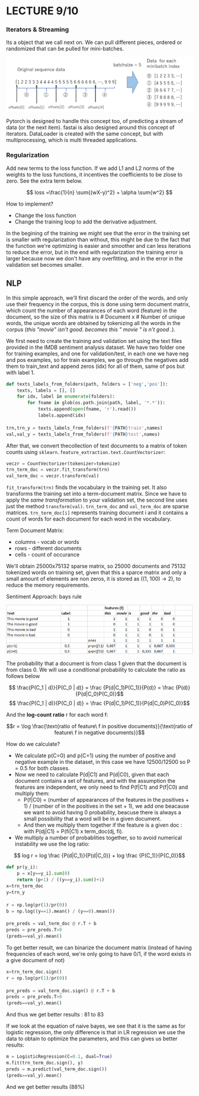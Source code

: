 # LECTURE 9/10

### Iterators & Streaming

Its a object that we call next on. We can pull different pieces, ordered or randomized that can be pulled for mini-batches.

<p align="center"> <img src="../figures/iterator_streaming.png" width="600"> </p>

Pytorch is designed to handle this concept too, of predicting a stream of data (or the next item). fastai is also designed around this concept of iterators. DataLoader is created with the same concept, but with multiprocessing, which is multi threaded applications.


### Regularization

Add new terms to the loss function. If we add L1 and L2 norms of the weights to the loss functions, it incentives the coefficients to be zlose to zero. See the extra term below.

$$ loss =\frac{1}{n} \sum{(wX-y)^2} + \alpha \sum{w^2} $$

How to implement?

* Change the loss function
* Change the training loop to add the derivative adjustment.

In the begining of the training we might see that the error in the training set is smaller with regularization than without, this might be due to the fact that the function we're optimizing is easier and smoother and can less iterations to reduce the error, but in the end with regularization the training error is larger because now we don't have any overfitting, and in the error in the validation set becomes smaller.

## NLP

In this simple approach, we'll first discard the order of the words, and only use their frequency in the corpus, this is done using term document matrix, which count the number of appearances of each word (feature) in the document, so the size of this matrix is # Document x # Number of unique words, the unique words are obtained by tokenizing all the words in the corpus (*this "movie" isn't good*. *becomes this " movie " is n't good .*).

We first need to create the training and validation set using the text files provided in the IMDB sentiment analysis dataset. We have two folder one for training examples, and one for validation/test, in each one we have neg and pos examples, so for train examples, we go through the negatives add them to train_text and append zeros (idx) for all of them, same of pos but with label 1.

```python
def texts_labels_from_folders(path, folders = ['neg','pos']):
    texts, labels = [], []
    for idx, label in enumerate(folders):
        for fname in glob(os.path.join(path, label, '*.*')):
            texts.append(open(fname, 'r').read())
            labels.append(idx)

trn,trn_y = texts_labels_from_folders(f'{PATH}train',names)
val,val_y = texts_labels_from_folders(f'{PATH}test',names)
```

After that, we convert thecollection of text documents to a matrix of token counts using `sklearn.feature_extraction.text.CountVectorizer`:

```python
veczr = CountVectorizer(tokenizer=tokenize)
trn_term_doc = veczr.fit_transform(trn)
val_term_doc = veczr.transform(val)
```

`fit_transform(trn)` finds the vocabulary in the training set. It also transforms the training set into a term-document matrix. Since we have to apply the *same transformation* to your validation set, the second line uses just the method `transform(val)`. `trn_term_doc` and `val_term_doc` are sparse matrices. `trn_term_doc[i]` represents training document i and it contains a count of words for each document for each word in the vocabulary.

Term Document Matrix:

* columns - vocab or words
* rows - different documents
* cells - count of occurance

We'll obtain 25000x75132 sparse matrix, so 25000 documents and 75132 tokenized words on training set, given that this a sparce matrix and only a small amount of elements are non zeros, it is stored as ((1, 100) -> 2), to reduce the memory requirements.

Sentiment Approach: bays rule

<p align="center"> <img src="../figures/naive_bayes.png" width="600"> </p>

The probability that a document is from class 1 given that the document is from class 0. We will use a conditional probability to calculate the ratio as follows below

$$ \frac{P(C_1 | d)}{P(C_0 | d)} = \frac {P(d|C_1)P(C_1)}{P(d)} = \frac {P(d)}{P(d|C_0)P(C_0)}$$
$$ \frac{P(C_1 | d)}{P(C_0 | d)} = \frac {P(d|C_1)P(C_1)}{P(d|C_0)P(C_0)}$$

And the **log-count ratio** r for each word f:

$$r = \log \frac{\text{ratio of feature\ f in positive documents}}{\text{ratio of feature\ f in negative documents}}$$

How do we calculate?

* We calculate p(C=0) and p(C=1) using the number of positive and negative example in the dataset, in this case we have 12500/12500 so P = 0.5 for both classes.
* Now we need to calculate P(d|C1) and P(d|C0), given that each document contains a set of features, and with the assumption the features are independent, we only need to find P(f|C1) and P(f|C0) and multiply them:
    * P(f|C0) = (number of appearances of the features in the positives + 1) / (number of in the positives in the set + 1), we add one beacause we want to avoid having 0 probability, beacuse there is always a small possibility that a word will be in a given document.
    * And then we multiply them together if the feature is a given doc : with P(dj|C1) = P(fi|C1) x term_doc(dj, fi).
* We multiply a number of probablities together, so to avoid numerical instability we use the log ratio:
  
$$ log r = log \frac {P(d|C_1)}{P(d|C_0)} + log \frac {P(C_1)}{P(C_0)}$$

```python
def pr(y_i):
    p = x[y==y_i].sum(0)
    return (p+1) / ((y==y_i).sum()+1)
x=trn_term_doc
y=trn_y

r = np.log(pr(1)/pr(0))
b = np.log((y==1).mean() / (y==0).mean())

pre_preds = val_term_doc @ r.T + b
preds = pre_preds.T>0
(preds==val_y).mean()
```

To get better result, we can binarize the document matrix (instead of having frequencies of each word, we're only going to have 0/1, if the word exists in a give document of not)

```python
x=trn_term_doc.sign()
r = np.log(pr(1)/pr(0))

pre_preds = val_term_doc.sign() @ r.T + b
preds = pre_preds.T>0
(preds==val_y).mean()
```
And thus we get better results : 81 to 83

If we look at the equation of naive bayes, we see that it is the same as for logistic regression, the only difference is that in LR regression we use the data to obtain to optimize the parameters, and this can gives us better results:

```python
m = LogisticRegression(C=0.1, dual=True)
m.fit(trn_term_doc.sign(), y)
preds = m.predict(val_term_doc.sign())
(preds==val_y).mean()
```
And we get better results (88%)